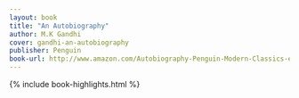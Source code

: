 ```yaml
---
layout: book
title: "An Autobiography"
author: M.K Gandhi
cover: gandhi-an-autobiography
publisher: Penguin
book-url: http://www.amazon.com/Autobiography-Penguin-Modern-Classics-ebook/dp/B002RI9HFM/
---
```


{% include book-highlights.html %}
